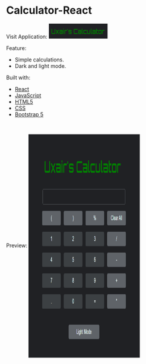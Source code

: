 
# Calculator-React
Visit Application:
<a href=""><img src="https://raw.githubusercontent.com/uxairishere/Calculator-React/main/calbutton.png" width="160" height="40" /></a>

Feature: 
* Simple calculations.
* Dark and light mode.

Built with:
* [React](https://reactjs.org/)
* [JavaScript](https://www.w3schools.com/js/)
* [HTML5](https://www.w3schools.com/html/)
* [CSS](https://www.w3schools.com/css/css_intro.asp)
* [Bootstrap 5](https://getbootstrap.com/)
<br>

Preview:
<img align="center" src="https://raw.githubusercontent.com/uxairishere/Calculator-React/main/herokucal.png" alt="gautamkrishnar" height="600" width="300" />
